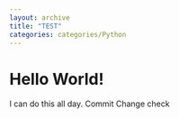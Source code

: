 ```yaml
---
layout: archive
title: "TEST"
categories: categories/Python
---
```


# Hello World!

I can do this all day.
Commit Change check
